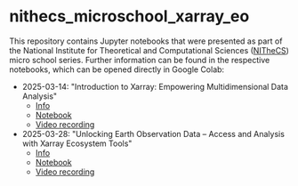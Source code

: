 # nithecs_microschool_xarray_eo

This repository contains Jupyter notebooks that were presented as part of the National Institute for Theoretical and Computational Sciences ([NITheCS](https://nithecs.ac.za/)) micro school series. Further information can be found in the respective notebooks, which can be opened directly in Google Colab:

- 2025-03-14: "Introduction to Xarray:
Empowering Multidimensional Data Analysis"
    - [Info](https://nithecs.ac.za/wp-content/uploads/2025/03/2025-03-14-NITheCS-Micro-school.pdf)
    - [Notebook](https://colab.research.google.com/github/maawoo/nithecs_microschool_xarray_eo/blob/main/01_intro_to_xarray.ipynb)
    - [Video recording](https://www.youtube.com/watch?v=SH7Xdmqz83c)
- 2025-03-28: "Unlocking Earth Observation Data – Access and Analysis with Xarray Ecosystem Tools"
    - [Info](https://nithecs.ac.za/wp-content/uploads/2025/03/2025-03-28-NITheCS-Micro-school.pdf)
    - [Notebook](https://colab.research.google.com/github/maawoo/nithecs_microschool_xarray_eo/blob/main/02_unlock_eo_data.ipynb)
    - [Video recording](https://www.youtube.com/watch?v=o4I_nuROrug)
